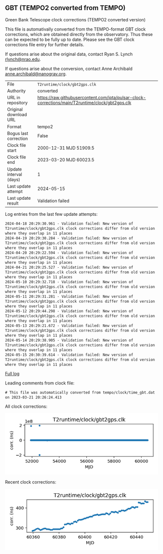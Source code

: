 
## GBT (TEMPO2 converted from TEMPO)

Green Bank Telescope clock corrections (TEMPO2 converted version)

This file is automativally converted from the TEMPO-format GBT
clock corrections, which are obtained directly from the observatory.
Thus these can be expected to be fully up to date. Please see the
GBT clock corrections file entry for further details.

If questions arise about the original data, contact Ryan S. Lynch
<rlynch@nrao.edu>.

If questions arise about the conversion, contact Anne Archibald
<anne.archibald@nanograv.org>.

|     |     |
|:--- |:--- |
| File | `T2runtime/clock/gbt2gps.clk` |
| Authority | converted |
| URL in repository | <https://raw.githubusercontent.com/ipta/pulsar-clock-corrections/main/T2runtime/clock/gbt2gps.clk> |
| Original download URL | <None> |
| Format | tempo2 |
| Bogus last correction | False |
| Clock file start | 2000-12-31 MJD 51909.5 |
| Clock file end | 2023-03-20 MJD 60023.5 |
| Update interval (days) | 1 |
| Last update attempt | 2024-05-15 |
| Last update result | Validation failed |

Log entries from the last few update attempts:
```
2024-04-18 20:29:30.961 - Validation failed: New version of T2runtime/clock/gbt2gps.clk clock corrections differ from old version where they overlap in 11 places
2024-04-19 20:29:30.284 - Validation failed: New version of T2runtime/clock/gbt2gps.clk clock corrections differ from old version where they overlap in 11 places
2024-04-20 20:29:22.594 - Validation failed: New version of T2runtime/clock/gbt2gps.clk clock corrections differ from old version where they overlap in 11 places
2024-04-21 20:29:25.527 - Validation failed: New version of T2runtime/clock/gbt2gps.clk clock corrections differ from old version where they overlap in 11 places
2024-05-10 20:29:32.718 - Validation failed: New version of T2runtime/clock/gbt2gps.clk clock corrections differ from old version where they overlap in 11 places
2024-05-11 20:29:31.281 - Validation failed: New version of T2runtime/clock/gbt2gps.clk clock corrections differ from old version where they overlap in 11 places
2024-05-12 20:29:44.298 - Validation failed: New version of T2runtime/clock/gbt2gps.clk clock corrections differ from old version where they overlap in 11 places
2024-05-13 20:29:21.672 - Validation failed: New version of T2runtime/clock/gbt2gps.clk clock corrections differ from old version where they overlap in 11 places
2024-05-14 20:29:38.905 - Validation failed: New version of T2runtime/clock/gbt2gps.clk clock corrections differ from old version where they overlap in 11 places
2024-05-15 20:30:39.614 - Validation failed: New version of T2runtime/clock/gbt2gps.clk clock corrections differ from old version where they overlap in 11 places
```
[Full log](https://raw.githubusercontent.com/ipta/pulsar-clock-corrections/main/log/T2runtime/clock/gbt2gps.clk.log)

Leading comments from clock file:

    # This file was automatically converted from tempo/clock/time_gbt.dat on 2023-03-21 20:26:24.413



All clock corrections:

![plot of all clock corrections](gbt2gps.clk.png "All corrections")

Recent clock corrections:

![plot of recent clock corrections](gbt2gps.clk.short.png "Recent corrections")

